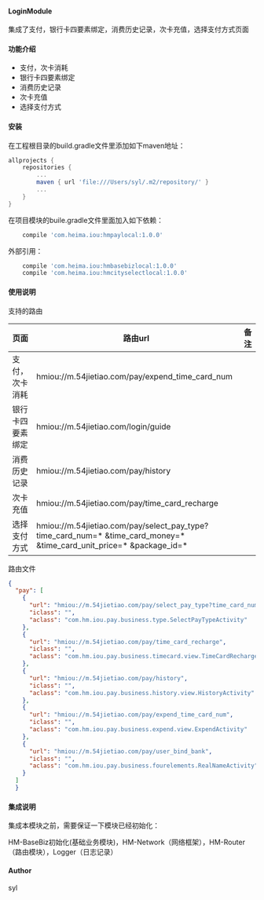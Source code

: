 #### LoginModule

集成了支付，银行卡四要素绑定，消费历史记录，次卡充值，选择支付方式页面

#### 功能介绍
- 支付，次卡消耗
- 银行卡四要素绑定
- 消费历史记录
- 次卡充值
- 选择支付方式

#### 安装

在工程根目录的build.gradle文件里添加如下maven地址：

```gradle
allprojects {
    repositories {
        ...
        maven { url 'file:///Users/syl/.m2/repository/' }
        ...
    }
}
```

在项目模块的buile.gradle文件里面加入如下依赖：

```gradle
    compile 'com.heima.iou:hmpaylocal:1.0.0'
```

外部引用：

```gradle
    compile 'com.heima.iou:hmbasebizlocal:1.0.0'
    compile 'com.heima.iou:hmcityselectlocal:1.0.0'
```

#### 使用说明

支持的路由

| 页面 | 路由url | 备注 |
| ------ | ------ | ------ |
| 支付，次卡消耗 | hmiou://m.54jietiao.com/pay/expend_time_card_num|  |
| 银行卡四要素绑定 | hmiou://m.54jietiao.com/login/guide |  |
| 消费历史记录 | hmiou://m.54jietiao.com/pay/history |  |
| 次卡充值 | hmiou://m.54jietiao.com/pay/time_card_recharge |  |
| 选择支付方式 | hmiou://m.54jietiao.com/pay/select_pay_type?time_card_num=* &time_card_money=* &time_card_unit_price=* &package_id=* |  |

路由文件

```json
{
  "pay": [
    {
      "url": "hmiou://m.54jietiao.com/pay/select_pay_type?time_card_num=*&time_card_money=*&time_card_unit_price=*&package_id=*",
      "iclass": "",
      "aclass": "com.hm.iou.pay.business.type.SelectPayTypeActivity"
    },
    {
      "url": "hmiou://m.54jietiao.com/pay/time_card_recharge",
      "iclass": "",
      "aclass": "com.hm.iou.pay.business.timecard.view.TimeCardRechargeActivity"
    },
    {
      "url": "hmiou://m.54jietiao.com/pay/history",
      "iclass": "",
      "aclass": "com.hm.iou.pay.business.history.view.HistoryActivity"
    },
    {
      "url": "hmiou://m.54jietiao.com/pay/expend_time_card_num",
      "iclass": "",
      "aclass": "com.hm.iou.pay.business.expend.view.ExpendActivity"
    },
    {
      "url": "hmiou://m.54jietiao.com/pay/user_bind_bank",
      "iclass": "",
      "aclass": "com.hm.iou.pay.business.fourelements.RealNameActivity"
    }
  ]
  }
```

#### 集成说明

集成本模块之前，需要保证一下模块已经初始化：

HM-BaseBiz初始化(基础业务模块)，HM-Network（网络框架），HM-Router（路由模块），Logger（日志记录）

#### Author

syl